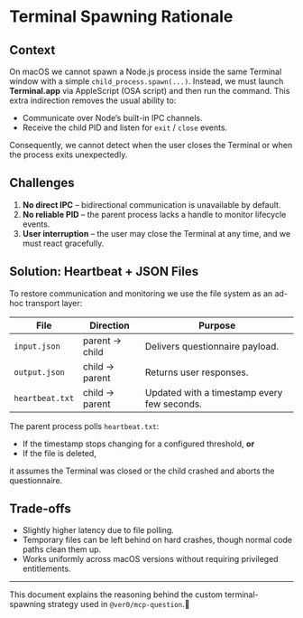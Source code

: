 # Terminal Spawning Rationale

## Context

On macOS we cannot spawn a Node.js process inside the same Terminal window with a simple `child_process.spawn(...)`.
Instead, we must launch **Terminal.app** via AppleScript (OSA script) and then run the command. This extra indirection
removes the usual ability to:

- Communicate over Node’s built-in IPC channels.
- Receive the child PID and listen for `exit` / `close` events.

Consequently, we cannot detect when the user closes the Terminal or when the process exits unexpectedly.

## Challenges

1. **No direct IPC** – bidirectional communication is unavailable by default.
2. **No reliable PID** – the parent process lacks a handle to monitor lifecycle events.
3. **User interruption** – the user may close the Terminal at any time, and we must react gracefully.

## Solution: Heartbeat + JSON Files

To restore communication and monitoring we use the file system as an ad-hoc transport layer:

| File            | Direction      | Purpose                                     |
| --------------- | -------------- | ------------------------------------------- |
| `input.json`    | parent → child | Delivers questionnaire payload.             |
| `output.json`   | child → parent | Returns user responses.                     |
| `heartbeat.txt` | child → parent | Updated with a timestamp every few seconds. |

The parent process polls `heartbeat.txt`:

- If the timestamp stops changing for a configured threshold, **or**
- If the file is deleted,

it assumes the Terminal was closed or the child crashed and aborts the questionnaire.

## Trade-offs

- Slightly higher latency due to file polling.
- Temporary files can be left behind on hard crashes, though normal code paths clean them up.
- Works uniformly across macOS versions without requiring privileged entitlements.

---

This document explains the reasoning behind the custom terminal-spawning strategy used in `@ver0/mcp-question`.🚀
